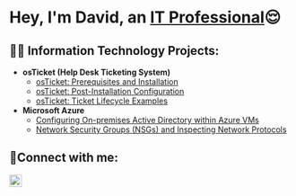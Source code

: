 <h1>Hey, I'm David, an <a href="https://linkedin.com/in/david-glenn-130317182/">IT Professional</a>😌</h1>

<h2>👨‍💻 Information Technology Projects:</h2>

- <b>osTicket (Help Desk Ticketing System)</b>
  - [osTicket: Prerequisites and Installation](https://github.com/davidglenntech/osticket-prereqs)
  - [osTicket: Post-Installation Configuration](https://github.com/davidglenntech/post-install-config)
  - [osTicket: Ticket Lifecycle Examples](https://github.com/davidglenntech/ticket-lifecycle)
- <b>Microsoft Azure</b>
  - [Configuring On-premises Active Directory within Azure VMs](https://github.com/davidglenntech/configure-ad)
  - [Network Security Groups (NSGs) and Inspecting Network Protocols](https://github.com/davidglenntech/azure-network-protocols)

<h2>🤳Connect with me:</h2>


[<img align="left" alt="Josh | LinkedIn" width="22px" src="https://cdn.jsdelivr.net/npm/simple-icons@v3/icons/linkedin.svg" />][linkedin]



[linkedin]: https://linkedin.com/in/david-glenn-130317182

